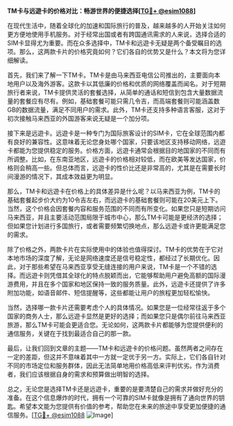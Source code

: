 **TM卡与远遊卡的价格对比：畅游世界的便捷选择[[TG💪+ @esim1088](https://t.me/s/esim1088)]**

在现代生活中，随着全球化的加速和国际旅行的普及，越来越多的人开始关注如何更方便地使用手机服务。对于经常出国或者有跨国通讯需求的人来说，选择合适的SIM卡显得尤为重要。而在众多选择中，TM卡和远遊卡无疑是两个备受瞩目的选项。那么，这两款卡片的价格究竟如何？它们各自的优势又是什么？本文将为您详细解读。

首先，我们来了解一下TM卡。TM卡是由马来西亚电信公司推出的，主要面向本地用户以及海外游客。这款卡以其低廉的价格和优质的网络覆盖而闻名。对于短期旅行者来说，TM卡提供灵活的套餐选择，从简单的通话和短信到包含大量数据流量的套餐应有尽有。例如，基础套餐可能只需几令吉，而高端套餐则可能涵盖数GB的数据流量，满足不同用户的需求。此外，TM卡还支持多种语言客服，这对于初次接触马来西亚的外国游客来说无疑是一个加分项。

接下来是远遊卡。远遊卡是一种专门为国际旅客设计的SIM卡，它在全球范围内都有良好的兼容性。这意味着无论您身处哪个国家，只要该地区支持移动网络，远遊卡都能为您提供稳定的服务。价格方面，远遊卡通常会根据目的地国家的不同而有所调整。比如，在东南亚地区，远遊卡的价格相对较低，而在欧美等发达国家，价格则会稍高一些。但总体而言，远遊卡的性价比还是非常高的，尤其是在需要长时间漫游的情况下，其成本效益更为明显。

那么，TM卡和远遊卡在价格上的具体差异是什么呢？以马来西亚为例，TM卡的基础套餐起步价大约为10令吉左右，而远遊卡的基础套餐则可能在20美元上下。当然，这个价格会因套餐内容和服务范围的不同而有所变化。如果您只是短期访问马来西亚，并且主要活动范围局限于城市中心，那么TM卡可能是更经济的选择；但如果您计划进行多国旅行，或者需要频繁切换地点，那么远遊卡或许更能满足您的需求。

除了价格之外，两款卡片在实际使用中的体验也值得探讨。TM卡的优势在于它对本地市场的深度了解，无论是网络速度还是信号稳定性，都经过了长期优化。因此，对于那些希望在马来西亚享受无缝连接的用户来说，TM卡是一个不错的选择。而远遊卡则凭借其全球化的特点脱颖而出，它能够帮助用户避免高额的国际漫游费用，并且在多个国家和地区保持一致的服务质量。此外，远遊卡还提供了许多附加功能，如语音邮件、短信提醒等，这些都能让用户的旅程更加轻松愉快。

当然，选择哪一款卡片还需要考虑个人的具体情况。如果您是一位经常往返于多个国家的商务人士，那么远遊卡显然是更好的选择；而如果您只是偶尔前往马来西亚旅游，那么TM卡可能会更适合您。无论如何，这两款卡片都能够为您提供便利的通信服务，关键在于找到最适合自己的那一款。

最后，让我们回到文章的主题——TM卡和远遊卡的价格问题。虽然两者之间存在一定的差距，但这并不意味着其中一方就一定优于另一方。实际上，它们各自针对不同的市场定位和服务群体，因此无法简单地用价格高低来评判优劣。作为消费者，我们应该根据自身的需求和预算做出明智的选择。

总之，无论您是选择TM卡还是远遊卡，重要的是要清楚自己的需求并做好充分的准备。在这个信息爆炸的时代，拥有一个可靠的SIM卡就像是拥有了通向世界的钥匙。希望本文能为您提供有价值的参考，帮助您在未来的旅途中享受更加便捷的通信服务。[[TG💪+ @esim1088](https://t.me/s/esim1088) ![Image](https://i.postimg.cc/4NQfJmqS/Snipaste-2025-05-13-00-14-12.png)]